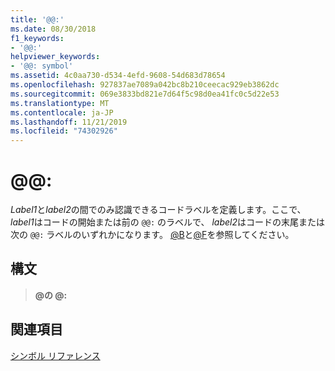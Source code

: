 ```yaml
---
title: '@@:'
ms.date: 08/30/2018
f1_keywords:
- '@@:'
helpviewer_keywords:
- '@@: symbol'
ms.assetid: 4c0aa730-d534-4efd-9608-54d683d78654
ms.openlocfilehash: 927837ae7089a042bc8b210ceecac929eb3862dc
ms.sourcegitcommit: 069e3833bd821e7d64f5c98d0ea41fc0c5d22e53
ms.translationtype: MT
ms.contentlocale: ja-JP
ms.lasthandoff: 11/21/2019
ms.locfileid: "74302926"
---
```

# <a name=""></a>\@\@:

*Label1*と*label2*の間でのみ認識できるコードラベルを定義します。ここで、 *label1*はコードの開始または前の `@@:` のラベルで、 *label2*はコードの末尾または次の `@@:` ラベルのいずれかになります。 [\@B](../../assembler/masm/at-b.md)と[\@F](../../assembler/masm/at-f.md)を参照してください。

## <a name="syntax"></a>構文

> **\@の \@:**

## <a name="see-also"></a>関連項目

[シンボル リファレンス](../../assembler/masm/symbols-reference.md)
